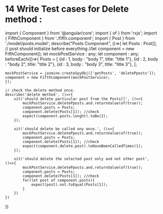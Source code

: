 # 14 Write Test cases for Delete method : 

import { Component } from '@angular/core';
import { of } from 'rxjs';
import { FifthComponent } from './fifth.component';
import { Post } from './model/posts.model';
describe("Posts Component", ()=>{
    let Posts : Post[];
    // post should initialize before everything
    //let component = new FifthComponent();
    let mockPostService : any;
    let component : any;
    beforeEach(()=>{
        Posts = [
            {id : 1, body : "body 1", title: "title 1"},
            {id : 2, body : "body 2", title: "title 2"},
            {id : 3, body : "body 3", title: "title 3"},
    ];

    mockPostService = jasmine.createSpyObj(['getPosts', 'deletePposts']);
    component = new FifthComponent(mockPostService);
    });

    // check the delete method once.
    describe('delete method', ()=>{
        xit('should delete particular post from the Posts[]', ()=>{
            mockPostService.deletePposts.and.returnValue(of(true));
            component.posts = Posts;
            component.delete(Posts[1]); //check
            expect(component.posts.lenght).toBe(2);
        });

        xit('should delete be called ony once.', ()=>{
            mockPostService.deletePposts.and.returnValue(of(true));
            component.posts = Posts;
            component.delete(Posts[1]); //check
            expect(component.delete.post).toHaveBeenCalledTimes(1);
        });

        xit('should delete the selected post only and not other post', ()=>{
            mockPostService.deletePposts.and.returnValue(of(true));
            component.posts = Posts;
            component.delete(Posts[1]); //check
            for(let post of component.posts){
                expect(post).not.toEqual(Posts[1]);
            }
        })
    })

})

#
